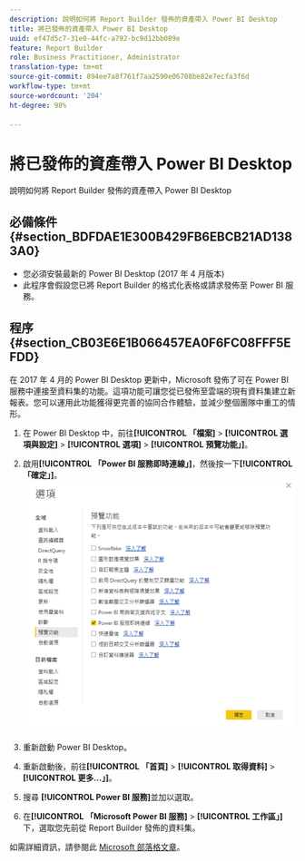 ```yaml
---
description: 說明如何將 Report Builder 發佈的資產帶入 Power BI Desktop
title: 將已發佈的資產帶入 Power BI Desktop
uuid: ef47d5c7-31e0-44fc-a792-bc9d12bb089e
feature: Report Builder
role: Business Practitioner, Administrator
translation-type: tm+mt
source-git-commit: 894ee7a8f761f7aa2590e06708be82e7ecfa3f6d
workflow-type: tm+mt
source-wordcount: '204'
ht-degree: 98%

---
```



# 將已發佈的資產帶入 Power BI Desktop

說明如何將 Report Builder 發佈的資產帶入 Power BI Desktop

## 必備條件 {#section_BDFDAE1E300B429FB6EBCB21AD1383A0}

* 您必須安裝最新的 Power BI Desktop (2017 年 4 月版本)
* 此程序會假設您已將 Report Builder 的格式化表格或請求發佈至 Power BI 服務。

## 程序 {#section_CB03E6E1B066457EA0F6FC08FFF5EFDD}

在 2017 年 4 月的 Power BI Desktop 更新中，Microsoft 發佈了可在 Power BI 服務中連接至資料集的功能。這項功能可讓您從已發佈至雲端的現有資料集建立新報表。您可以運用此功能獲得更完善的協同合作體驗，並減少整個團隊中重工的情形。

1. 在 Power BI Desktop 中，前往&#x200B;**[!UICONTROL 「檔案]** > **[!UICONTROL 選項與設定]** > **[!UICONTROL 選項]** > **[!UICONTROL 預覽功能」]**。
1. 啟用&#x200B;**[!UICONTROL 「Power BI 服務即時連線」]**，然後按一下&#x200B;**[!UICONTROL 「確定」]**。![](assets/bi-preview-features.png)

1. 重新啟動 Power BI Desktop。
1. 重新啟動後，前往&#x200B;**[!UICONTROL 「首頁]** > **[!UICONTROL 取得資料]** > **[!UICONTROL 更多...」]**。
1. 搜尋 **[!UICONTROL Power BI 服務]**&#x200B;並加以選取。
1. 在&#x200B;**[!UICONTROL 「Microsoft Power BI 服務]** > **[!UICONTROL 工作區」]**&#x200B;下，選取您先前從 Report Builder 發佈的資料集。

如需詳細資訊，請參閱此 [Microsoft 部落格文章](https://powerbi.microsoft.com/zh-tw/blog/connecting-to-datasets-in-the-power-bi-service-from-desktop/)。
